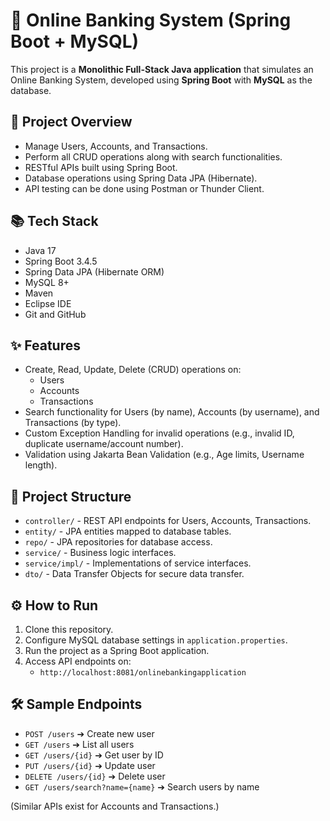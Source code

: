 # 🏦 Online Banking System (Spring Boot + MySQL)

This project is a **Monolithic Full-Stack Java application** that simulates an Online Banking System, developed using **Spring Boot** with **MySQL** as the database.

## 🚀 Project Overview
- Manage Users, Accounts, and Transactions.
- Perform all CRUD operations along with search functionalities.
- RESTful APIs built using Spring Boot.
- Database operations using Spring Data JPA (Hibernate).
- API testing can be done using Postman or Thunder Client.

## 📚 Tech Stack
- Java 17
- Spring Boot 3.4.5
- Spring Data JPA (Hibernate ORM)
- MySQL 8+
- Maven
- Eclipse IDE
- Git and GitHub

## ✨ Features
- Create, Read, Update, Delete (CRUD) operations on:
  - Users
  - Accounts
  - Transactions
- Search functionality for Users (by name), Accounts (by username), and Transactions (by type).
- Custom Exception Handling for invalid operations (e.g., invalid ID, duplicate username/account number).
- Validation using Jakarta Bean Validation (e.g., Age limits, Username length).

## 📖 Project Structure
- `controller/` - REST API endpoints for Users, Accounts, Transactions.
- `entity/` - JPA entities mapped to database tables.
- `repo/` - JPA repositories for database access.
- `service/` - Business logic interfaces.
- `service/impl/` - Implementations of service interfaces.
- `dto/` - Data Transfer Objects for secure data transfer.

## ⚙️ How to Run
1. Clone this repository.
2. Configure MySQL database settings in `application.properties`.
3. Run the project as a Spring Boot application.
4. Access API endpoints on:
   - `http://localhost:8081/onlinebankingapplication`

## 🛠 Sample Endpoints
- `POST /users` ➔ Create new user
- `GET /users` ➔ List all users
- `GET /users/{id}` ➔ Get user by ID
- `PUT /users/{id}` ➔ Update user
- `DELETE /users/{id}` ➔ Delete user
- `GET /users/search?name={name}` ➔ Search users by name

(Similar APIs exist for Accounts and Transactions.)
